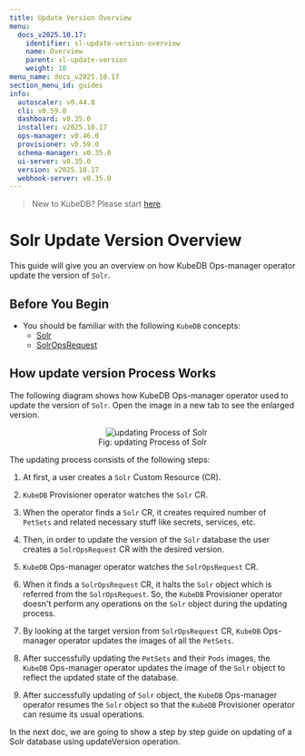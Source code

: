 ```yaml
---
title: Update Version Overview
menu:
  docs_v2025.10.17:
    identifier: sl-update-version-overview
    name: Overview
    parent: sl-update-version
    weight: 10
menu_name: docs_v2025.10.17
section_menu_id: guides
info:
  autoscaler: v0.44.0
  cli: v0.59.0
  dashboard: v0.35.0
  installer: v2025.10.17
  ops-manager: v0.46.0
  provisioner: v0.59.0
  schema-manager: v0.35.0
  ui-server: v0.35.0
  version: v2025.10.17
  webhook-server: v0.35.0
---
```


> New to KubeDB? Please start [here](/docs/v2025.10.17/README).

# Solr Update Version Overview

This guide will give you an overview on how KubeDB Ops-manager operator update the version of `Solr`.

## Before You Begin

- You should be familiar with the following `KubeDB` concepts:
    - [Solr](/docs/v2025.10.17/guides/solr/concepts/solr)
    - [SolrOpsRequest](/docs/v2025.10.17/guides/solr/concepts/solropsrequests)

## How update version Process Works

The following diagram shows how KubeDB Ops-manager operator used to update the version of `Solr`. Open the image in a new tab to see the enlarged version.

<figure align="center">
  <img alt="updating Process of Solr" src="/docs/v2025.10.17/images/day-2-operation/solr/update-version.svg">
<figcaption align="center">Fig: updating Process of Solr</figcaption>
</figure>

The updating process consists of the following steps:

1. At first, a user creates a `Solr` Custom Resource (CR).

2. `KubeDB` Provisioner  operator watches the `Solr` CR.

3. When the operator finds a `Solr` CR, it creates required number of `PetSets` and related necessary stuff like secrets, services, etc.

4. Then, in order to update the version of the `Solr` database the user creates a `SolrOpsRequest` CR with the desired version.

5. `KubeDB` Ops-manager operator watches the `SolrOpsRequest` CR.

6. When it finds a `SolrOpsRequest` CR, it halts the `Solr` object which is referred from the `SolrOpsRequest`. So, the `KubeDB` Provisioner  operator doesn't perform any operations on the `Solr` object during the updating process.

7. By looking at the target version from `SolrOpsRequest` CR, `KubeDB` Ops-manager operator updates the images of all the `PetSets`.

8. After successfully updating the `PetSets` and their `Pods` images, the `KubeDB` Ops-manager operator updates the image of the `Solr` object to reflect the updated state of the database.

9. After successfully updating of `Solr` object, the `KubeDB` Ops-manager operator resumes the `Solr` object so that the `KubeDB` Provisioner  operator can resume its usual operations.

In the next doc, we are going to show a step by step guide on updating of a Solr database using updateVersion operation.